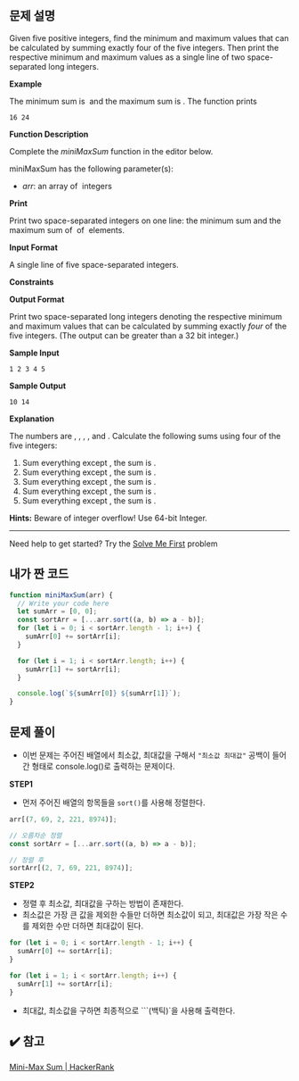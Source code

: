 ## 문제 설명

Given five positive integers, find the minimum and maximum values that can be calculated by summing exactly four of the five integers. Then print the respective minimum and maximum values as a single line of two space-separated long integers.

**Example**

The minimum sum is  and the maximum sum is . The function prints

```
16 24

```

**Function Description**

Complete the *miniMaxSum* function in the editor below.

miniMaxSum has the following parameter(s):

- _arr_: an array of  integers

**Print**

Print two space-separated integers on one line: the minimum sum and the maximum sum of  of  elements.

**Input Format**

A single line of five space-separated integers.

**Constraints**

**Output Format**

Print two space-separated long integers denoting the respective minimum and maximum values that can be calculated by summing exactly *four* of the five integers. (The output can be greater than a 32 bit integer.)

**Sample Input**

`1 2 3 4 5`

**Sample Output**

`10 14`

**Explanation**

The numbers are , , , , and . Calculate the following sums using four of the five integers:

1. Sum everything except , the sum is .
2. Sum everything except , the sum is .
3. Sum everything except , the sum is .
4. Sum everything except , the sum is .
5. Sum everything except , the sum is .

**Hints:** Beware of integer overflow! Use 64-bit Integer.

---

Need help to get started? Try the [Solve Me First](https://www.hackerrank.com/challenges/solve-me-first) problem

## 내가 짠 코드

```jsx
function miniMaxSum(arr) {
  // Write your code here
  let sumArr = [0, 0];
  const sortArr = [...arr.sort((a, b) => a - b)];
  for (let i = 0; i < sortArr.length - 1; i++) {
    sumArr[0] += sortArr[i];
  }

  for (let i = 1; i < sortArr.length; i++) {
    sumArr[1] += sortArr[i];
  }

  console.log(`${sumArr[0]} ${sumArr[1]}`);
}
```

## 문제 풀이

- 이번 문제는 주어진 배열에서 최소값, 최대값을 구해서 `"최소값 최대값"` 공백이 들어간 형태로 console.log()로 출력하는 문제이다.

**STEP1**

- 먼저 주어진 배열의 항목들을 `sort()`를 사용해 정렬한다.

```jsx
arr[(7, 69, 2, 221, 8974)];

// 오름차순 정렬
const sortArr = [...arr.sort((a, b) => a - b)];

// 정렬 후
sortArr[(2, 7, 69, 221, 8974)];
```

**STEP2**

- 정렬 후 최소값, 최대값을 구하는 방법이 존재한다.
- 최소값은 가장 큰 값을 제외한 수들만 더하면 최소값이 되고, 최대값은 가장 작은 수를 제외한 수만 더하면 최대값이 된다.

```jsx
for (let i = 0; i < sortArr.length - 1; i++) {
  sumArr[0] += sortArr[i];
}

for (let i = 1; i < sortArr.length; i++) {
  sumArr[1] += sortArr[i];
}
```

- 최대값, 최소값을 구하면 최종적으로 ```(백틱)`을 사용해 출력한다.

## ✔️ 참고

[Mini-Max Sum | HackerRank](https://www.hackerrank.com/challenges/mini-max-sum/problem)
